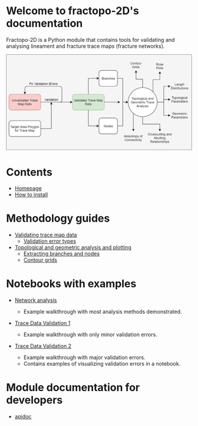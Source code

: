 # Welcome to fractopo-2D's documentation

Fractopo-2D is a Python module that contains tools for validating and analysing
lineament and fracture trace maps (fracture networks).

![Overview of fractopo-2D](imgs/fractopo_2d_diagram.png)

# Contents

* [Homepage](https://github.com/nialov/fractopo)
* [How to install](installation.md)

# Methodology guides

* [Validating trace map data](validation/basics.md)
  * [Validation error types](validation/errors.md)
* [Topological and geometric analysis and plotting](analysis/basics.md)
  * [Extracting branches and nodes](branches_and_nodes.md)
  * [Contour grids](analysis/contour.md)

# Notebooks with examples

* [Network analysis](notebooks/fractopo_network_1)

  * Example walkthrough with most analysis methods demonstrated.

* [Trace Data Validation 1](notebooks/fractopo_validation_1)

  * Example walkthrough with only minor validation errors.

* [Trace Data Validation 2](notebooks/fractopo_validation_2)

  * Example walkthrough with major validation errors.
  * Contains examples of visualizing validation errors in
    a notebook.

# Module documentation for developers

* [apidoc](apidoc/fractopo)


